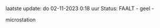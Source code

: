 laatste update: 
do 02-11-2023  0:18   uur 
Status: FAALT - geel - 
<div class="service Y">microstation</div>